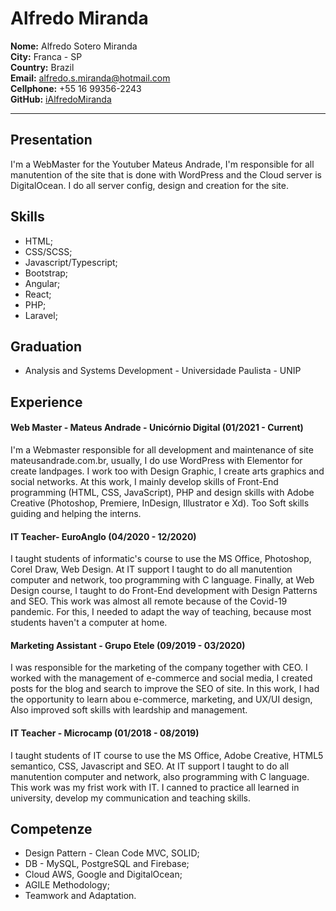 # Alfredo Miranda
**Nome:** Alfredo Sotero Miranda<br>
**City:** Franca - SP <br>
**Country:** Brazil <br>
**Email:** alfredo.s.miranda@hotmail.com<br>
**Cellphone:** +55 16 99356-2243<br>
**GitHub:** [iAlfredoMiranda](https://github.com/iAlfredoMiranda)<br>
___
## Presentation 
I'm a WebMaster for the Youtuber Mateus Andrade, I'm responsible for all manutention of the site that is done with WordPress and the Cloud server is DigitalOcean. I do all server config, design and creation for the site.

## Skills 
 * HTML;
 * CSS/SCSS;
 * Javascript/Typescript;
 * Bootstrap;
 * Angular;
 * React;
 * PHP;
 * Laravel;

## Graduation
 * Analysis and Systems Development - Universidade Paulista - UNIP 

## Experience 

#### Web Master - Mateus Andrade - Unicórnio Digital (01/2021 - Current)
I'm a Webmaster responsible for all development and maintenance of site mateusandrade.com.br, usually, I do use WordPress with Elementor for create landpages. I work too with Design Graphic, I create arts graphics and social networks. At this work, I mainly develop skills of Front-End programming (HTML, CSS, JavaScript), PHP and design skills with Adobe Creative (Photoshop, Premiere, InDesign, Illustrator e Xd). Too Soft skills guiding and helping the interns.

#### IT Teacher- EuroAnglo (04/2020 - 12/2020)
I taught students of informatic's course to use the MS Office, Photoshop, Corel Draw, Web Design. At IT support I taught to do all manutention computer and network, too programming with C language. Finally, at Web Design course, I taught to do Front-End development with Design Patterns and SEO. This work was almost all remote because of the Covid-19 pandemic. For this, I needed to adapt the way of teaching, because most students haven't a computer at home.

#### Marketing Assistant - Grupo Etele (09/2019 - 03/2020)
I was responsible for the marketing of the company together with CEO. I worked with the management of e-commerce and social media, I created posts for the blog and search to improve the SEO of site. In this work, I had the opportunity to learn abou e-commerce, marketing, and UX/UI design, Also improved soft skills with leardship and management.

#### IT Teacher - Microcamp (01/2018 - 08/2019)
I taught students of IT course to use the MS Office, Adobe Creative, HTML5 semantico, CSS, Javascript and SEO. At IT support I taught to do all manutention computer and network, also programming with C language. This work was my frist work with IT. I canned to practice all learned in university, develop my communication and teaching skills.
<br>

## Competenze
 * Design Pattern - Clean Code MVC, SOLID;
 * DB - MySQL, PostgreSQL and Firebase;
 * Cloud AWS, Google and DigitalOcean;
 * AGILE Methodology;
 * Teamwork and Adaptation.
